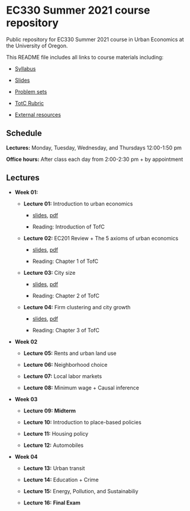 # EC330 Summer 2021 course repository

Public repository for EC330 Summer 2021 course in Urban Economics at the University of Oregon.

This README file includes all links to course materials including:

  - [Syllabus](https://github.com/ajdickinson/ec330-summer21/raw/main/syllabus/syllabus.pdf)

  - [Slides](https://github.com/ajdickinson/ec330-summer21/tree/main/slides)
  
  - [Problem sets](https://github.com/ajdickinson/ec330-summer21/tree/main/problem-sets)
  
  - [TotC Rubric](https://github.com/ajdickinson/ec330-summer21/blob/main/report/ec330-TotC-rubric.pdf)
  
  - [External resources](https://github.com/ajdickinson/ec330-summer21/tree/main/resources)
  
## Schedule

__Lectures:__ Monday, Tuesday, Wednesday, and Thursdays 12:00-1:50 pm

__Office hours:__ After class each day from 2:00-2:30 pm + by appointment
  
## Lectures

- __Week 01:__

  - __Lecture 01:__ Introduction to urban economics

    - [slides](https://rawcdn.githack.com/ajdickinson/ec330-summer21/a75becc5e8f60e4d338d1a81d452b5fd09c2a905/slides/001-intro/01-intro.html), [pdf](https://rawcdn.githack.com/ajdickinson/ec330-summer21/e7ea3265b9b13013314ce77f2a70de9d4fca12a1/slides/002-review/02-review.pdf)

    - Reading: Introduction of TofC

  - __Lecture 02:__ EC201 Review + The 5 axioms of urban economics
  
    - [slides](https://rawcdn.githack.com/ajdickinson/ec330-summer21/e7ea3265b9b13013314ce77f2a70de9d4fca12a1/slides/002-review/02-review.html), [pdf](https://raw.githubusercontent.com/ajdickinson/ec330-summer21/main/slides/002-review/02-review.pdf)
    
    - Reading: Chapter 1 of TofC

  - __Lecture 03:__ City size

    - [slides](https://rawcdn.githack.com/ajdickinson/ec330-summer21/c11f9589f6ffb2b097db8bca96e9f96afcf97d2f/slides/003-size/03-size.html), [pdf](https://rawcdn.githack.com/ajdickinson/ec330-summer21/e7ea3265b9b13013314ce77f2a70de9d4fca12a1/slides/003-size/03-size.pdf)
  
    - Reading: Chapter 2 of TofC
    
  - __Lecture 04:__ Firm clustering and city growth
  
    - [slides](https://rawcdn.githack.com/ajdickinson/ec330-summer21/ad4133e8a120c4dbf88612d17f9ef500d46bf23c/slides/004-growth/04-growth.html), [pdf](https://raw.githubusercontent.com/ajdickinson/ec330-summer21/main/slides/004-growth/04-growth.pdf)
    
    - Reading: Chapter 3 of TofC

- __Week 02__

  - __Lecture 05:__ Rents and urban land use

  - __Lecture 06:__ Neighborhood choice

  - __Lecture 07:__ Local labor markets

  - __Lecture 08:__ Minimum wage + Causal inference

- __Week 03__

  - __Lecture 09:__ __Midterm__

  - __Lecture 10:__ Introduction to place-based policies

  - __Lecture 11:__ Housing policy

  - __Lecture 12:__ Automobiles

- __Week 04__

  - __Lecture 13:__ Urban transit

  - __Lecture 14:__ Education + Crime

  - __Lecture 15:__ Energy, Pollution, and Sustainabiliy
  
  - __Lecture 16:__ __Final Exam__
